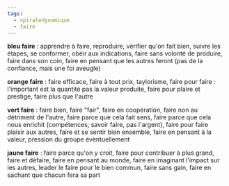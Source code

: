 ```yaml
---
tags:
  - spiraledynamique
  - faire
---
```


**bleu faire** : apprendre à faire, reproduire, vérifier qu'on fait bien, suivre les étapes, se conformer, obéir aux indications, faire sans volonté de produire, faire dans son coin, faire en pensant que les autres feront (pas de la confiance, mais une foi aveugle)

**orange faire** : faire efficace, faire à tout prix, taylorisme, faire pour faire : l'important est la quantité pas la valeur produite, faire pour plaire et prestige, faire plus que l'autre

**vert faire** : faire bien, faire "fair", faire en coopération, faire non au détriment de l'autre, faire parce que cela fait sens, faire parce que cela nous enrichit (compétences, savoir faire, pas l'argent), faire pour faire plaisir aux autres, faire et se sentir bien ensemble, faire en pensant à la valeur, pression du groupe éventuellement

**jaune faire** : faire parce qu'on y croit, faire pour contribuer à plus grand, faire et défaire, faire en pensant au monde, faire en imaginant l'impact sur les autres, leader le faire pour le bien commun, faire sans gain, faire en sachant que chacun fera sa part